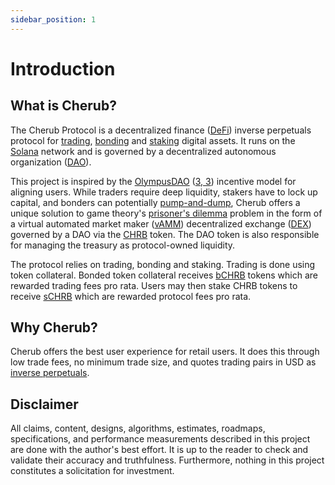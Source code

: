 ```yaml
---
sidebar_position: 1
---
```


# Introduction

## What is Cherub?

The Cherub Protocol is a decentralized finance ([DeFi](/docs/about/terminology#decentralized-finance-defi)) inverse perpetuals protocol for [trading](/docs/about/terminology#trading), [bonding](/docs/about/terminology#bond) and [staking](/docs/about/terminology#stake) digital assets. It runs on the [Solana](https://solana.com/) network and is governed by a decentralized autonomous organization ([DAO](/docs/about/terminology#decentralized-autonomous-organization-dao)).

This project is inspired by the [OlympusDAO](https://www.olympusdao.finance/) ([3, 3](/docs/about/terminology#3,3)) incentive model for aligning users. While traders require deep liquidity, stakers have to lock up capital, and bonders can potentially [pump-and-dump](/docs/about/terminology#pump-and-dump), Cherub offers a unique solution to game theory's [prisoner's dilemma](/docs/about/terminology/#prisoners-dilemma) problem in the form of a virtual automated market maker ([vAMM](/docs/about/terminology#virtual-automated-market-maker-vamm)) decentralized exchange ([DEX](/docs/about/terminology#decentralized-exchange-dex)) governed by a DAO via the [CHRB](/docs/about/terminology#dchrb) token. The DAO token is also responsible for managing the treasury as protocol-owned liquidity.

The protocol relies on trading, bonding and staking. Trading is done using token collateral. Bonded token collateral receives [bCHRB](/docs/about/terminology#bchrb) tokens which are rewarded trading fees pro rata. Users may then stake CHRB tokens to receive [sCHRB](/docs/about/terminology#schrb) which are rewarded protocol fees pro rata.

## Why Cherub?

Cherub offers the best user experience for retail users. It does this through low trade fees, no minimum trade size, and quotes trading pairs in USD as [inverse perpetuals](/docs/inverse-perpetuals).

## Disclaimer

All claims, content, designs, algorithms, estimates, roadmaps, specifications, and performance measurements described in this project are done with the author's best effort. It is up to the reader to check and validate their accuracy and truthfulness. Furthermore, nothing in this project constitutes a solicitation for investment.
